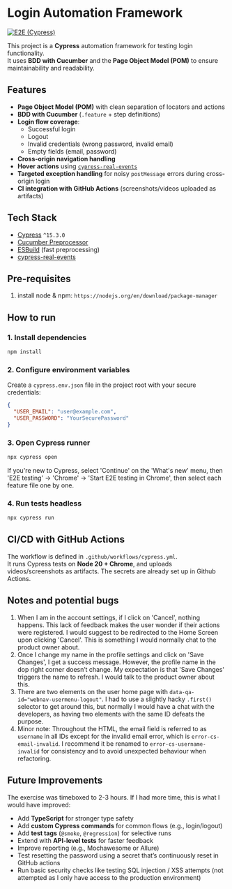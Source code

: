 # Login Automation Framework
[![E2E (Cypress)](https://github.com/cristian-m-vasile/cypress-js-login-test/actions/workflows/cypress.yml/badge.svg)](https://github.com/cristian-m-vasile/cypress-js-login-test/actions/workflows/cypress.yml)

This project is a **Cypress** automation framework for testing login functionality.  
It uses **BDD with Cucumber** and the **Page Object Model (POM)** to ensure maintainability and readability.

## Features

- **Page Object Model (POM)** with clean separation of locators and actions
- **BDD with Cucumber** (`.feature` + step definitions)
- **Login flow coverage**:
    - Successful login
    - Logout
    - Invalid credentials (wrong password, invalid email)
    - Empty fields (email, password)
- **Cross-origin navigation handling**
- **Hover actions** using [`cypress-real-events`](https://github.com/dmtrKovalenko/cypress-real-events)
- **Targeted exception handling** for noisy `postMessage` errors during cross-origin login
- **CI integration with GitHub Actions** (screenshots/videos uploaded as artifacts)


## Tech Stack

- [Cypress](https://www.cypress.io/) `^15.3.0`
- [Cucumber Preprocessor](https://github.com/badeball/cypress-cucumber-preprocessor)
- [ESBuild](https://esbuild.github.io/) (fast preprocessing)
- [cypress-real-events](https://github.com/dmtrKovalenko/cypress-real-events)

## Pre-requisites

1. install node & npm: `https://nodejs.org/en/download/package-manager`

## How to run

### 1. Install dependencies
```bash
npm install
```

### 2. Configure environment variables
Create a `cypress.env.json` file in the project root with your secure credentials:

```json
{
  "USER_EMAIL": "user@example.com",
  "USER_PASSWORD": "YourSecurePassword"
}
```

### 3. Open Cypress runner
```bash
npx cypress open
```
If you're new to Cypress, select 'Continue' on the 'What's new' menu, then 'E2E testing' -> 'Chrome' -> 'Start E2E
testing in Chrome', then select each feature file one by one.

### 4. Run tests headless
```bash
npx cypress run
```


## CI/CD with GitHub Actions

The workflow is defined in `.github/workflows/cypress.yml`.  
It runs Cypress tests on **Node 20 + Chrome**, and uploads videos/screenshots as artifacts.
The secrets are already set up in Github Actions.

## Notes and potential bugs
1. When I am in the account settings, if I click on 'Cancel', nothing happens. This lack of feedback makes the user wonder 
if their actions were registered. I would suggest to be redirected to the Home Screen upon clicking 'Cancel'. This is
something I would normally chat to the product owner about.
2. Once I change my name in the profile settings and click on 'Save Changes', I get a success message. However, the
profile name in the dop right corner doesn’t change. My expectation is that 'Save Changes' triggers the name to refresh. 
I would talk to the product owner about this.
3. There are two elements on the user home page with `data-qa-id="webnav-usermenu-logout"`. I had to use a slightly
hacky `.first()` selector to get around this, but normally I would have a chat with the developers, as having two elements
with the same ID defeats the purpose.
4. Minor note: Throughout the HTML, the email field is referred to as `username` in all IDs except for the invalid email 
error, which is `error-cs-email-invalid`. I recommend it be renamed to `error-cs-username-invalid` for consistency and 
to avoid unexpected behaviour when refactoring.

## Future Improvements

The exercise was timeboxed to 2-3 hours. If I had more time, this is what I would have improved:
- Add **TypeScript** for stronger type safety
- Add **custom Cypress commands** for common flows (e.g., login/logout)
- Add **test tags** (`@smoke`, `@regression`) for selective runs
- Extend with **API-level tests** for faster feedback
- Improve reporting (e.g., Mochawesome or Allure)
- Test resetting the password using a secret that’s continuously reset in GitHub actions
- Run basic security checks like testing SQL injection / XSS attempts (not attempted as I only have access to the
production environment)
